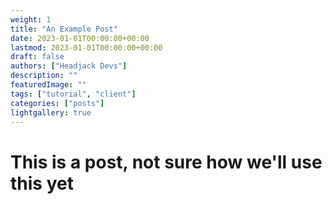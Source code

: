 ```yaml
---
weight: 1
title: "An Example Post"
date: 2023-01-01T00:00:00+00:00
lastmod: 2023-01-01T00:00:00+00:00
draft: false
authors: ["Headjack Devs"]
description: ""
featuredImage: ""
tags: ["tutorial", "client"]
categories: ["posts"]
lightgallery: true
---
```


# This is a post, not sure how we'll use this yet